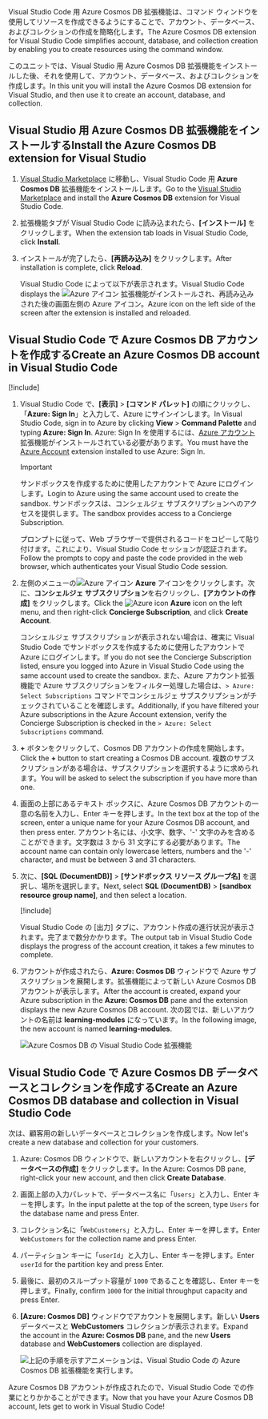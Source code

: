 <span data-ttu-id="c5111-101">Visual Studio Code 用 Azure Cosmos DB 拡張機能は、コマンド ウィンドウを使用してリソースを作成できるようにすることで、アカウント、データベース、およびコレクションの作成を簡略化します。</span><span class="sxs-lookup"><span data-stu-id="c5111-101">The Azure Cosmos DB extension for Visual Studio Code simplifies account, database, and collection creation by enabling you to create resources using the command window.</span></span>

<span data-ttu-id="c5111-102">このユニットでは、Visual Studio 用 Azure Cosmos DB 拡張機能をインストールした後、それを使用して、アカウント、データベース、およびコレクションを作成します。</span><span class="sxs-lookup"><span data-stu-id="c5111-102">In this unit you will install the Azure Cosmos DB extension for Visual Studio, and then use it to create an account, database, and collection.</span></span>

## <a name="install-the-azure-cosmos-db-extension-for-visual-studio"></a><span data-ttu-id="c5111-103">Visual Studio 用 Azure Cosmos DB 拡張機能をインストールする</span><span class="sxs-lookup"><span data-stu-id="c5111-103">Install the Azure Cosmos DB extension for Visual Studio</span></span>

1. <span data-ttu-id="c5111-104">[Visual Studio Marketplace](https://marketplace.visualstudio.com/items?itemName=ms-azuretools.vscode-cosmosdb) に移動し、Visual Studio Code 用 **Azure Cosmos DB** 拡張機能をインストールします。</span><span class="sxs-lookup"><span data-stu-id="c5111-104">Go to the [Visual Studio Marketplace](https://marketplace.visualstudio.com/items?itemName=ms-azuretools.vscode-cosmosdb) and install the **Azure Cosmos DB** extension for Visual Studio Code.</span></span>

1. <span data-ttu-id="c5111-105">拡張機能タブが Visual Studio Code に読み込まれたら、**[インストール]** をクリックします。</span><span class="sxs-lookup"><span data-stu-id="c5111-105">When the extension tab loads in Visual Studio Code, click **Install**.</span></span>

1. <span data-ttu-id="c5111-106">インストールが完了したら、**[再読み込み]** をクリックします。</span><span class="sxs-lookup"><span data-stu-id="c5111-106">After installation is complete, click **Reload**.</span></span>

    <span data-ttu-id="c5111-107">Visual Studio Code によって以下が表示されます。</span><span class="sxs-lookup"><span data-stu-id="c5111-107">Visual Studio Code displays the</span></span> ![Azure アイコン](../media/2-setup/visual-studio-code-explorer-icon.png) <span data-ttu-id="c5111-109">拡張機能がインストールされ、再読み込みされた後の画面左側の Azure アイコン。</span><span class="sxs-lookup"><span data-stu-id="c5111-109">Azure icon on the left side of the screen after the extension is installed and reloaded.</span></span>

## <a name="create-an-azure-cosmos-db-account-in-visual-studio-code"></a><span data-ttu-id="c5111-110">Visual Studio Code で Azure Cosmos DB アカウントを作成する</span><span class="sxs-lookup"><span data-stu-id="c5111-110">Create an Azure Cosmos DB account in Visual Studio Code</span></span>

[!include[](../../../includes/azure-sandbox-activate.md)]

1. <span data-ttu-id="c5111-111">Visual Studio Code で、**[表示]** > **[コマンド パレット]** の順にクリックし、「**Azure: Sign In**」と入力して、Azure にサインインします。</span><span class="sxs-lookup"><span data-stu-id="c5111-111">In Visual Studio Code, sign in to Azure by clicking **View** > **Command Palette** and typing **Azure: Sign In**.</span></span> <span data-ttu-id="c5111-112">Azure: Sign In を使用するには、[Azure アカウント](https://marketplace.visualstudio.com/items?itemName=ms-vscode.azure-account)拡張機能がインストールされている必要があります。</span><span class="sxs-lookup"><span data-stu-id="c5111-112">You must have the [Azure Account](https://marketplace.visualstudio.com/items?itemName=ms-vscode.azure-account) extension installed to use Azure: Sign In.</span></span>

    > [!IMPORTANT]
    > <span data-ttu-id="c5111-113">サンドボックスを作成するために使用したアカウントで Azure にログインします。</span><span class="sxs-lookup"><span data-stu-id="c5111-113">Login to Azure using the same account used to create the sandbox.</span></span> <span data-ttu-id="c5111-114">サンドボックスは、コンシェルジェ サブスクリプションへのアクセスを提供します。</span><span class="sxs-lookup"><span data-stu-id="c5111-114">The sandbox provides access to a Concierge Subscription.</span></span>

    <span data-ttu-id="c5111-115">プロンプトに従って、Web ブラウザーで提供されるコードをコピーして貼り付けます。これにより、Visual Studio Code セッションが認証されます。</span><span class="sxs-lookup"><span data-stu-id="c5111-115">Follow the prompts to copy and paste the code provided in the web browser, which authenticates your Visual Studio Code session.</span></span>

1. <span data-ttu-id="c5111-116">左側のメニューの![Azure アイコン](../media/2-setup/visual-studio-code-explorer-icon.png) **Azure** アイコンをクリックします。次に、**コンシェルジェ サブスクリプション**を右クリックし、**[アカウントの作成]** をクリックします。</span><span class="sxs-lookup"><span data-stu-id="c5111-116">Click the ![Azure icon](../media/2-setup/visual-studio-code-explorer-icon.png) **Azure** icon on the left menu, and then right-click **Concierge Subscription**, and click **Create Account**.</span></span>

    <span data-ttu-id="c5111-117">コンシェルジェ サブスクリプションが表示されない場合は、確実に Visual Studio Code でサンドボックスを作成するために使用したアカウントで Azure にログインします。</span><span class="sxs-lookup"><span data-stu-id="c5111-117">If you do not see the Concierge Subscription listed, ensure you logged into Azure in Visual Studio Code using the same account used to create the sandbox.</span></span> <span data-ttu-id="c5111-118">また、Azure アカウント拡張機能で Azure サブスクリプションをフィルター処理した場合は、`> Azure: Select Subscriptions` コマンドでコンシェルジェ サブスクリプションがチェックされていることを確認します。</span><span class="sxs-lookup"><span data-stu-id="c5111-118">Additionally, if you have filtered your Azure subscriptions in the Azure Account extension, verify the Concierge Subscription is checked in the `> Azure: Select Subscriptions` command.</span></span>

1. <span data-ttu-id="c5111-119">__+__ ボタンをクリックして、Cosmos DB アカウントの作成を開始します。</span><span class="sxs-lookup"><span data-stu-id="c5111-119">Click the __+__ button to start creating a Cosmos DB account.</span></span> <span data-ttu-id="c5111-120">複数のサブスクリプションがある場合は、サブスクリプションを選択するように求められます。</span><span class="sxs-lookup"><span data-stu-id="c5111-120">You will be asked to select the subscription if you have more than one.</span></span>

1. <span data-ttu-id="c5111-121">画面の上部にあるテキスト ボックスに、Azure Cosmos DB アカウントの一意の名前を入力し、Enter キーを押します。</span><span class="sxs-lookup"><span data-stu-id="c5111-121">In the text box at the top of the screen, enter a unique name for your Azure Cosmos DB account, and then press enter.</span></span> <span data-ttu-id="c5111-122">アカウント名には、小文字、数字、'-' 文字のみを含めることができます。文字数は 3 から 31 文字にする必要があります。</span><span class="sxs-lookup"><span data-stu-id="c5111-122">The account name can contain only lowercase letters, numbers and the '-' character, and must be between 3 and 31 characters.</span></span>

1. <span data-ttu-id="c5111-123">次に、**[SQL (DocumentDB)]** > **<rgn>[サンドボックス リソース グループ名]</rgn>** を選択し、場所を選択します。</span><span class="sxs-lookup"><span data-stu-id="c5111-123">Next, select **SQL (DocumentDB)** > **<rgn>[sandbox resource group name]</rgn>**, and then select a location.</span></span>

    [!include[](../../../includes/azure-sandbox-regions-first-mention-note-friendly.md)]

    <span data-ttu-id="c5111-124">Visual Studio Code の [出力] タブに、アカウント作成の進行状況が表示されます。完了まで数分かかります。</span><span class="sxs-lookup"><span data-stu-id="c5111-124">The output tab in Visual Studio Code displays the progress of the account creation, it takes a few minutes to complete.</span></span>

1. <span data-ttu-id="c5111-125">アカウントが作成されたら、**Azure: Cosmos DB** ウィンドウで Azure サブスクリプションを展開します。拡張機能によって新しい Azure Cosmos DB アカウントが表示します。</span><span class="sxs-lookup"><span data-stu-id="c5111-125">After the account is created, expand your Azure subscription in the **Azure: Cosmos DB** pane and the extension displays the new Azure Cosmos DB account.</span></span> <span data-ttu-id="c5111-126">次の図では、新しいアカウントの名前は **learning-modules** になっています。</span><span class="sxs-lookup"><span data-stu-id="c5111-126">In the following image, the new account is named **learning-modules**.</span></span>

    ![Azure Cosmos DB の Visual Studio Code 拡張機能](../media/2-setup/azure-cosmos-db-vs-code-extension.png)

## <a name="create-an-azure-cosmos-db-database-and-collection-in-visual-studio-code"></a><span data-ttu-id="c5111-128">Visual Studio Code で Azure Cosmos DB データベースとコレクションを作成する</span><span class="sxs-lookup"><span data-stu-id="c5111-128">Create an Azure Cosmos DB database and collection in Visual Studio Code</span></span>

<span data-ttu-id="c5111-129">次は、顧客用の新しいデータベースとコレクションを作成します。</span><span class="sxs-lookup"><span data-stu-id="c5111-129">Now let's create a new database and collection for your customers.</span></span>

1. <span data-ttu-id="c5111-130">Azure: Cosmos DB ウィンドウで、新しいアカウントを右クリックし、**[データベースの作成]** をクリックします。</span><span class="sxs-lookup"><span data-stu-id="c5111-130">In the Azure: Cosmos DB pane, right-click your new account, and then click **Create Database**.</span></span>
1. <span data-ttu-id="c5111-131">画面上部の入力パレットで、データベース名に「`Users`」と入力し、Enter キーを押します。</span><span class="sxs-lookup"><span data-stu-id="c5111-131">In the input palette at the top of the screen, type `Users` for the database name and press Enter.</span></span>
1. <span data-ttu-id="c5111-132">コレクション名に「`WebCustomers`」と入力し、Enter キーを押します。</span><span class="sxs-lookup"><span data-stu-id="c5111-132">Enter `WebCustomers` for the collection name and press Enter.</span></span>
1. <span data-ttu-id="c5111-133">パーティション キーに「`userId`」と入力し、Enter キーを押します。</span><span class="sxs-lookup"><span data-stu-id="c5111-133">Enter `userId` for the partition key and press Enter.</span></span>
1. <span data-ttu-id="c5111-134">最後に、最初のスループット容量が `1000` であることを確認し、Enter キーを押します。</span><span class="sxs-lookup"><span data-stu-id="c5111-134">Finally, confirm `1000` for the initial throughput capacity and press Enter.</span></span>
1. <span data-ttu-id="c5111-135">**[Azure: Cosmos DB]** ウィンドウでアカウントを展開します。新しい **Users** データベースと **WebCustomers** コレクションが表示されます。</span><span class="sxs-lookup"><span data-stu-id="c5111-135">Expand the account in the **Azure: Cosmos DB** pane, and the new **Users** database and **WebCustomers** collection are displayed.</span></span>

    ![上記の手順を示すアニメーションは、Visual Studio Code の Azure Cosmos DB 拡張機能を実行します。](../media/2-setup/vs-code-azure-cosmos-db-extension.gif)

<span data-ttu-id="c5111-137">Azure Cosmos DB アカウントが作成されたので、Visual Studio Code での作業にとりかかることができます。</span><span class="sxs-lookup"><span data-stu-id="c5111-137">Now that you have your Azure Cosmos DB account, lets get to work in Visual Studio Code!</span></span>

